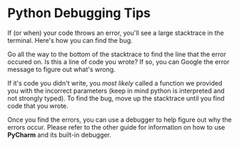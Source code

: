 # Python Debugging Tips

If (or when) your code throws an error, you'll see a large stacktrace in the terminal. Here's how you can find the bug.

Go all the way to the bottom of the stacktrace to find the line that the error occured on. Is this a line of code you wrote? If so, you can Google the error message to figure out what's wrong.

If it's code you didn't write, you _most likely_ called a function we provided you with the incorrect parameters (keep in mind python is interpreted and not strongly typed). To find the bug, move up the stacktrace until you find code that you wrote.

Once you find the errors, you can use a debugger to help figure out why the errors occur. Please refer to the other guide for information on how to use **PyCharm** and its built-in debugger.